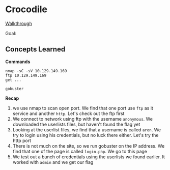 # Crocodile

[Walkthrough](blob:https://app.hackthebox.com/782aaa03-2b39-4e44-b583-2f6c6f2c010f)

Goal: 

## Concepts Learned

**Commands**

```
nmap -sC -sV 10.129.149.169
ftp 10.129.149.169
get ...

gobuster

```


**Recap**

1. we use nmap to scan open port. We find that one port use `ftp` as it service 
   and another `http`. Let's check out the ftp first
2. We connect to network using ftp with the username `anonymous`. We 
   downloaded the userlists files, but haven't found the flag yet
3. Looking at the userlist files, we find that a username is called `aron`. 
   We try to login using his credentials, but no luck there either. Let's try 
   the http port
4. There is not much on the site, so we run gobuster on the IP address. We 
   find that one of the page is called `login.php`. We go to this page
5. We test out a bunch of credentials using the userlists we found earlier. 
   It worked with `admin` and we get our flag
